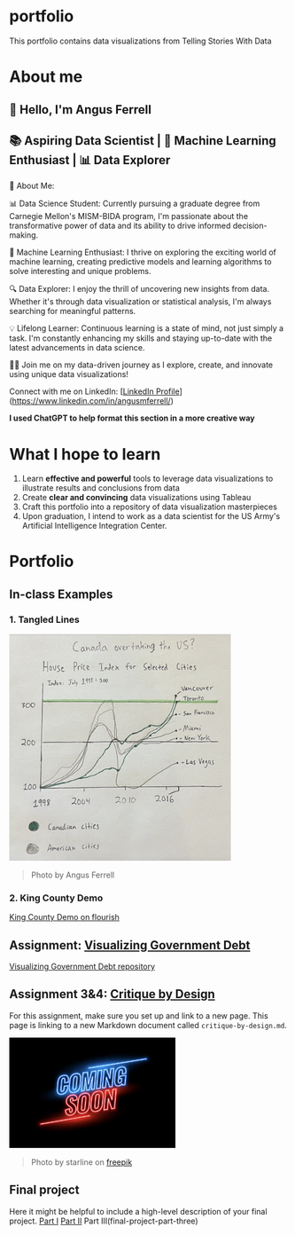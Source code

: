 # portfolio
This portfolio contains data visualizations from Telling Stories With Data

# About me
## 👋 Hello, I'm Angus Ferrell

## 📚 Aspiring Data Scientist | 🤖 Machine Learning Enthusiast | 📊 Data Explorer

🌟 About Me: 

📊 Data Science Student: Currently pursuing a graduate degree from Carnegie Mellon's MISM-BIDA program, I'm passionate about the transformative power of data and its ability to drive informed decision-making.

🤖 Machine Learning Enthusiast: I thrive on exploring the exciting world of machine learning, creating predictive models and learning algorithms to solve interesting and unique problems.

🔍 Data Explorer: I enjoy the thrill of uncovering new insights from data. Whether it's through data visualization or statistical analysis, I'm always searching for meaningful patterns.

💡 Lifelong Learner: Continuous learning is a state of mind, not just simply a task. I'm constantly enhancing my skills and staying up-to-date with the latest advancements in data science.

🚀✨ Join me on my data-driven journey as I explore, create, and innovate using unique data visualizations!

Connect with me on LinkedIn: [[LinkedIn Profile](https://www.linkedin.com/in/angusferrell)](https://www.linkedin.com/in/angusmferrell/)

**I used ChatGPT to help format this section in a more creative way**


# What I hope to learn

1. Learn **effective and powerful** tools to leverage data visualizations to illustrate results and conclusions from data 
2. Create **clear and convincing** data visualizations using Tableau
3. Craft this portfolio into a repository of data visualization masterpieces
4. Upon graduation, I intend to work as a data scientist for the US Army's Artificial Intelligence Integration Center.

# Portfolio

## In-class Examples

### 1. Tangled Lines

<img src="tangled-lines.png" width="400"/>


> Photo by Angus Ferrell

### 2. King County Demo

[King County Demo on flourish](https://angusmf1.github.io/portfolio/kingcountydemo1.html)


## Assignment: [Visualizing Government Debt](/dataviz2.md)

[Visualizing Government Debt repository](/dataviz2.md)


## Assignment 3&4: [Critique by Design](critique-by-design)
For this assignment, make sure you set up and link to a new page.  This page is linking to a new Markdown document called `critique-by-design.md`.  


<img src="coming-soon.png" width="300"/>


> Photo by starline on <a href="https://www.freepik.com/free-vector/neon-style-coming-soon-glowing-background-design_8562880.htm#query=coming%20soon&position=3&from_view=keyword&track=ais">freepik</a>

## Final project
Here it might be helpful to include a high-level description of your final project. 
[Part I](final-project-part-one)
[Part II](final-project-part-two)
Part III(final-project-part-three)





